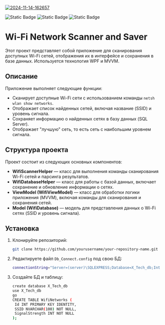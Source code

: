 <a href="https://ibb.co/3sXMBVW"><img src="https://i.ibb.co/n02nz4f/2024-11-14-162657.png" alt="2024-11-14-162657" border="0"></a>

![Static Badge](https://img.shields.io/badge/Framework-ASP.NET_8.0-purple?logo=dotnet) ![Static Badge](https://img.shields.io/badge/Language-C%23-purple?logo=csharp) ![Static Badge](https://img.shields.io/badge/DataBase-MSSQL-purple?logo=microsoftsqlserver)


# Wi-Fi Network Scanner and Saver

Этот проект представляет собой приложение для сканирования доступных Wi-Fi сетей, отображения их в интерфейсе и сохранения в базе данных. Используется технология WPF и MVVM.

## Описание

Приложение выполняет следующие функции:
- Сканирует доступные Wi-Fi сети с использованием команды `netsh wlan show networks`.
- Отображает список найденных сетей, включая название (SSID) и уровень сигнала.
- Сохраняет информацию о найденных сетях в базу данных (SQL Server).
- Отображает "лучшую" сеть, то есть сеть с наибольшим уровнем сигнала.

## Структура проекта

Проект состоит из следующих основных компонентов:

- **WifiScannerHelper** — класс для выполнения команды сканирования Wi-Fi сетей и парсинга результатов.
- **WifiDatabaseHelper** — класс для работы с базой данных, включает сохранение и обновление информации о сетях.
- **ViewModel (WifiViewModel)** — класс для обработки логики приложения (MVVM), включая команды для сканирования и сохранения сетей.
- **Model (WifiDatabase)** — модель для представления данных о Wi-Fi сетях (SSID и уровень сигнала).

## Установка

1. Клонируйте репозиторий:

   ```bash
   git clone https://github.com/yourusername/your-repository-name.git
2. Редактируете файл ```Db_Connect.config``` под свою БД:

   ```bash
   connectionString="Server=(server)\SQLEXPRESS;Database=X_Tech_db;Integrated Security=True;"
3. Создайте БД и таблицу:
   ```bash
   create database X_Tech_db
   use X_Tech_db
   go
   CREATE TABLE WifiNetworks (
    Id INT PRIMARY KEY IDENTITY,
    SSID NVARCHAR(100) NOT NULL,
    SignalStrength INT NOT NULL
   );


